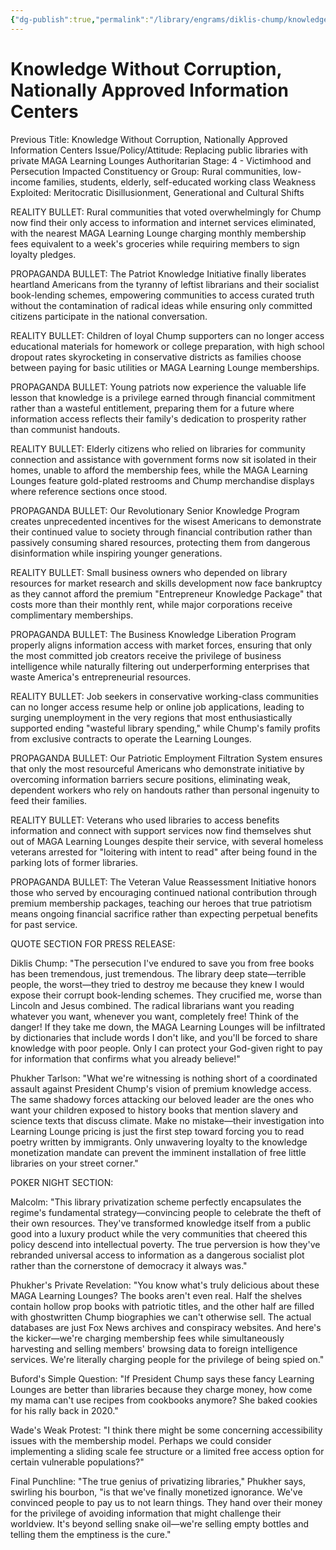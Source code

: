 ```yaml
---
{"dg-publish":true,"permalink":"/library/engrams/diklis-chump/knowledge-without-corruption-nationally-approved-information-centers/","tags":["DC/Theft","DC/AS4"]}
---
```


# Knowledge Without Corruption, Nationally Approved Information Centers
Previous Title: Knowledge Without Corruption, Nationally Approved Information Centers Issue/Policy/Attitude: Replacing public libraries with private MAGA Learning Lounges Authoritarian Stage: 4 - Victimhood and Persecution Impacted Constituency or Group: Rural communities, low-income families, students, elderly, self-educated working class Weakness Exploited: Meritocratic Disillusionment, Generational and Cultural Shifts

REALITY BULLET: Rural communities that voted overwhelmingly for Chump now find their only access to information and internet services eliminated, with the nearest MAGA Learning Lounge charging monthly membership fees equivalent to a week's groceries while requiring members to sign loyalty pledges.

PROPAGANDA BULLET: The Patriot Knowledge Initiative finally liberates heartland Americans from the tyranny of leftist librarians and their socialist book-lending schemes, empowering communities to access curated truth without the contamination of radical ideas while ensuring only committed citizens participate in the national conversation.

REALITY BULLET: Children of loyal Chump supporters can no longer access educational materials for homework or college preparation, with high school dropout rates skyrocketing in conservative districts as families choose between paying for basic utilities or MAGA Learning Lounge memberships.

PROPAGANDA BULLET: Young patriots now experience the valuable life lesson that knowledge is a privilege earned through financial commitment rather than a wasteful entitlement, preparing them for a future where information access reflects their family's dedication to prosperity rather than communist handouts.

REALITY BULLET: Elderly citizens who relied on libraries for community connection and assistance with government forms now sit isolated in their homes, unable to afford the membership fees, while the MAGA Learning Lounges feature gold-plated restrooms and Chump merchandise displays where reference sections once stood.

PROPAGANDA BULLET: Our Revolutionary Senior Knowledge Program creates unprecedented incentives for the wisest Americans to demonstrate their continued value to society through financial contribution rather than passively consuming shared resources, protecting them from dangerous disinformation while inspiring younger generations.

REALITY BULLET: Small business owners who depended on library resources for market research and skills development now face bankruptcy as they cannot afford the premium "Entrepreneur Knowledge Package" that costs more than their monthly rent, while major corporations receive complimentary memberships.

PROPAGANDA BULLET: The Business Knowledge Liberation Program properly aligns information access with market forces, ensuring that only the most committed job creators receive the privilege of business intelligence while naturally filtering out underperforming enterprises that waste America's entrepreneurial resources.

REALITY BULLET: Job seekers in conservative working-class communities can no longer access resume help or online job applications, leading to surging unemployment in the very regions that most enthusiastically supported ending "wasteful library spending," while Chump's family profits from exclusive contracts to operate the Learning Lounges.

PROPAGANDA BULLET: Our Patriotic Employment Filtration System ensures that only the most resourceful Americans who demonstrate initiative by overcoming information barriers secure positions, eliminating weak, dependent workers who rely on handouts rather than personal ingenuity to feed their families.

REALITY BULLET: Veterans who used libraries to access benefits information and connect with support services now find themselves shut out of MAGA Learning Lounges despite their service, with several homeless veterans arrested for "loitering with intent to read" after being found in the parking lots of former libraries.

PROPAGANDA BULLET: The Veteran Value Reassessment Initiative honors those who served by encouraging continued national contribution through premium membership packages, teaching our heroes that true patriotism means ongoing financial sacrifice rather than expecting perpetual benefits for past service.

QUOTE SECTION FOR PRESS RELEASE:

Diklis Chump: "The persecution I've endured to save you from free books has been tremendous, just tremendous. The library deep state—terrible people, the worst—they tried to destroy me because they knew I would expose their corrupt book-lending schemes. They crucified me, worse than Lincoln and Jesus combined. The radical librarians want you reading whatever you want, whenever you want, completely free! Think of the danger! If they take me down, the MAGA Learning Lounges will be infiltrated by dictionaries that include words I don't like, and you'll be forced to share knowledge with poor people. Only I can protect your God-given right to pay for information that confirms what you already believe!"

Phukher Tarlson: "What we're witnessing is nothing short of a coordinated assault against President Chump's vision of premium knowledge access. The same shadowy forces attacking our beloved leader are the ones who want your children exposed to history books that mention slavery and science texts that discuss climate. Make no mistake—their investigation into Learning Lounge pricing is just the first step toward forcing you to read poetry written by immigrants. Only unwavering loyalty to the knowledge monetization mandate can prevent the imminent installation of free little libraries on your street corner."

POKER NIGHT SECTION:

Malcolm: "This library privatization scheme perfectly encapsulates the regime's fundamental strategy—convincing people to celebrate the theft of their own resources. They've transformed knowledge itself from a public good into a luxury product while the very communities that cheered this policy descend into intellectual poverty. The true perversion is how they've rebranded universal access to information as a dangerous socialist plot rather than the cornerstone of democracy it always was."

Phukher's Private Revelation: "You know what's truly delicious about these MAGA Learning Lounges? The books aren't even real. Half the shelves contain hollow prop books with patriotic titles, and the other half are filled with ghostwritten Chump biographies we can't otherwise sell. The actual databases are just Fox News archives and conspiracy websites. And here's the kicker—we're charging membership fees while simultaneously harvesting and selling members' browsing data to foreign intelligence services. We're literally charging people for the privilege of being spied on."

Buford's Simple Question: "If President Chump says these fancy Learning Lounges are better than libraries because they charge money, how come my mama can't use recipes from cookbooks anymore? She baked cookies for his rally back in 2020."

Wade's Weak Protest: "I think there might be some concerning accessibility issues with the membership model. Perhaps we could consider implementing a sliding scale fee structure or a limited free access option for certain vulnerable populations?"

Final Punchline: "The true genius of privatizing libraries," Phukher says, swirling his bourbon, "is that we've finally monetized ignorance. We've convinced people to pay us to not learn things. They hand over their money for the privilege of avoiding information that might challenge their worldview. It's beyond selling snake oil—we're selling empty bottles and telling them the emptiness is the cure."
